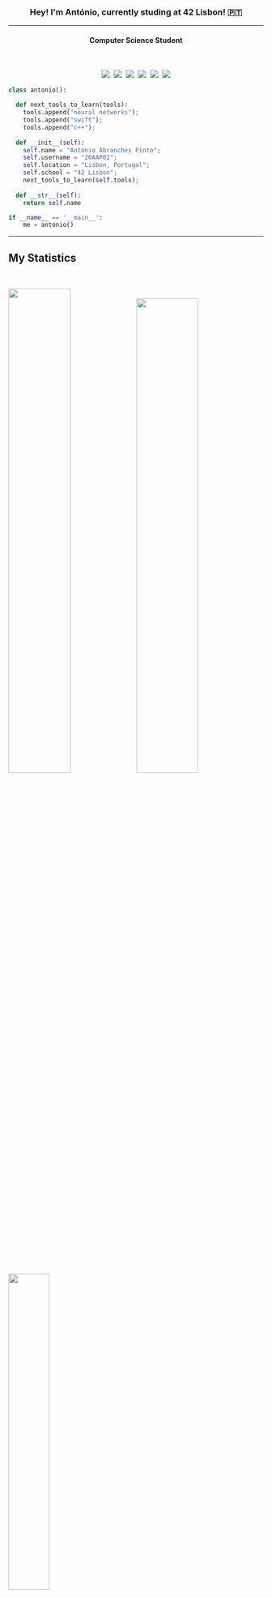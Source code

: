<h3 align="center">
  <b>Hey! I'm António, currently studing at 42 Lisbon! 🇵🇹 </b>
</h3>

----

<h4 align="center">Computer Science Student</h4>
<br>

<p>
<div align="center">
  <img src="https://img.shields.io/badge/-HTML-c58545?style=for-the-badge&logo=html5&logoColor=c58545&labelColor=282828">&#160
  <img src="https://img.shields.io/badge/-CSS-528deb?style=for-the-badge&logo=css3&logoColor=528deb&labelColor=282828">&#160
  <img src="https://img.shields.io/badge/-Python-98b982?style=for-the-badge&logo=python&logoColor=98b982&labelColor=282828">&#160
  <img src="https://img.shields.io/badge/-C -3cc7a4?style=for-the-badge&logo=c&logoColor=3cc7a4&labelColor=282828">&#160
  <img src="https://img.shields.io/badge/-Mysql-7d9ac7?style=for-the-badge&logo=Mysql&logoColor=7d9ac7&labelColor=282828">&#160
  <img src="https://img.shields.io/badge/-Bash-404245?style=for-the-badge&logo=linux&logoColor=428028&labelColor=282828">
</div>
</p>

```python
class antonio():
    
  def next_tools_to_learn(tools):
    tools.append("neural networks");
    tools.append("swift");
    tools.append("c++");
  
  def __init__(self):
    self.name = "António Abranches Pinto";
    self.username = "20AAP02";
    self.location = "Lisbon, Portugal";
    self.school = "42 Lisbon";
    next_tools_to_learn(self.tools);
  
  def __str__(self):
    return self.name

if __name__ == '__main__':
    me = antonio()
```
-----

## My Statistics

<br/>
  <p align="left">
    <img width="49.5%" src="https://github-readme-stats.vercel.app/api?username=20AAP02&show_icons=true&theme=vue-dark&hide_border=true&count_private=true" />
      <img width="49%" src="https://github-readme-streak-stats.herokuapp.com/?user=20AAP02&theme=vue-dark&hide_border=true" />
  </p>
  <p align="left">
    <img width="40%" src="https://github-readme-stats.vercel.app/api/top-langs/?username=20AAP02&layout=compact&theme=vue-dark&hide_border=true"/>
  </p>
<br>


-----

Last Edited on: 04/04/2022
